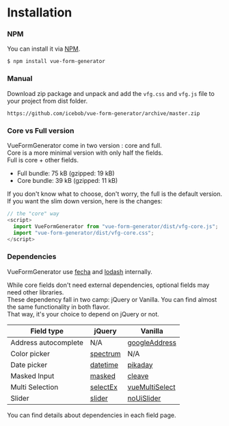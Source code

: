 # Installation

### NPM

You can install it via [NPM](http://npmjs.org/).

```
$ npm install vue-form-generator
```

### Manual

Download zip package and unpack and add the `vfg.css` and `vfg.js` file to your project from dist folder.

```
https://github.com/icebob/vue-form-generator/archive/master.zip
```

### Core vs Full version

VueFormGenerator come in two version : core and full.  
Core is a more minimal version with only half the fields.  
Full is core + other fields.

* Full bundle: 75 kB (gzipped: 19 kB)
* Core bundle: 39 kB (gzipped: 11 kB)

If you don't know what to choose, don't worry, the full is the default version.  
If you want the slim down version, here is the changes:

```js
// the "core" way
<script>
  import VueFormGenerator from "vue-form-generator/dist/vfg-core.js";
  import "vue-form-generator/dist/vfg-core.css";
</script>
```

### Dependencies

VueFormGenerator use [fecha](https://github.com/taylorhakes/fecha) and [lodash](https://lodash.com/) internally.

While core fields don't need external dependencies, optional fields may need other libraries.  
These dependency fall in two camp: jQuery or Vanilla. You can find almost the same functionality in both flavor.  
That way, it's your choice to depend on jQuery or not.

| Field type | jQuery | Vanilla |
| --- | --- | --- |
| Address autocomplete | N/A | [googleAddress](googleaddress.md) |
| Color picker | [spectrum](spectrum.md) | N/A |
| Date picker | [datetime](datetime.md) | [pikaday](pikaday.md) |
| Masked Input | [masked](masked.md) | [cleave](cleave.md) |
| Multi Selection | [selectEx](selectex.md) | [vueMultiSelect](vuemultiselect.md) |
| Slider | [slider](slider.md) | [noUiSlider](nouislider.md) |

You can find details about dependencies in each field page.

